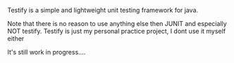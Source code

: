 Testify is a simple and lightweight unit testing framework for java. 

Note that there is no reason to use anything else then JUNIT and especially NOT testify. 
Testify is just my personal practice project, I dont use it myself either

It's still work in progress....
